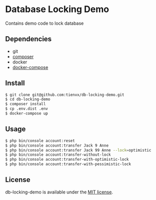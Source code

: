 # Database Locking Demo
Contains demo code to lock database

## Dependencies

- git
- [composer](https://getcomposer.org/download/)
- docker
- [docker-compose](https://docs.docker.com/compose/)

## Install

```bash
$ git clone git@github.com:tienvx/db-locking-demo.git
$ cd db-locking-demo
$ composer install
$ cp .env.dist .env
$ docker-compose up
```

## Usage

```bash
$ php bin/console account:reset
$ php bin/console account:transfer Jack 9 Anne
$ php bin/console account:transfer Jack 99 Anne --lock=optimistic
$ php bin/console account:transfer-without-lock
$ php bin/console account:transfer-with-optimistic-lock
$ php bin/console account:transfer-with-pessimistic-lock
```

## License
db-locking-demo is available under the [MIT license](LICENSE).

